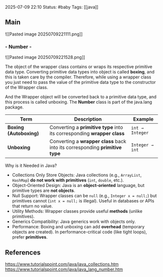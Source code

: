 2025-07-09 22:10
Status: #baby
Tags: [[java]]
## Main

![[Pasted image 20250709221111.png]]

###  - Number -

![[Pasted image 20250709221528.png]]


The object of the wrapper class contains or wraps its respective primitive data type. Converting primitive data types into object is called **boxing**, and this is taken care by the compiler. Therefore, while using a wrapper class you just need to pass the value of the primitive data type to the constructor of the Wrapper class.

And the Wrapper object will be converted back to a primitive data type, and this process is called unboxing. The **Number** class is part of the java.lang package.

|Term|Description|Example|
|---|---|---|
|**Boxing (Autoboxing)**|Converting a **primitive type** into its corresponding **wrapper class**|`int → Integer`|
|**Unboxing**|Converting a **wrapper class** back into its corresponding **primitive type**|`Integer → int`|

Why is it Needed in Java?
- Collections Only Store Objects: Java collections (e.g., `ArrayList`, `HashMap`) **do not work with primitives** (`int`, `double`, etc.).
- Object-Oriented Design: Java is an **object-oriented** language, but primitive types are **not objects**.
- Null Support: Wrapper classes can be `null` (e.g., `Integer x = null;`) but primitives cannot (`int x = null;` is illegal). Useful in databases or APIs that return no value.
- Utility Methods: Wrapper classes provide useful **methods** (unlike primitives).
- Generics Compatibility: Java generics work with objects only.
- Performance: Boxing and unboxing can add **overhead** (temporary objects are created). In performance-critical code (like tight loops), prefer **primitives**.
## References
https://www.tutorialspoint.com/java/java_collections.htm
https://www.tutorialspoint.com/java/java_lang_number.htm
